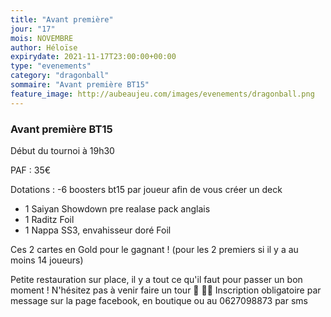 ```yaml
---
title: "Avant première"
jour: "17"
mois: NOVEMBRE
author: Héloïse
expirydate: 2021-11-17T23:00:00+00:00
type: "evenements"
category: "dragonball"
sommaire: "Avant première BT15"
feature_image: http://aubeaujeu.com/images/evenements/dragonball.png
---
```

### Avant première BT15

Début du tournoi à 19h30

PAF : 35€

Dotations :
-6 boosters bt15 par joueur afin de vous créer un deck
- 1 Saiyan Showdown pre realase pack anglais
- 1 Raditz Foil
- 1 Nappa SS3, envahisseur doré Foil

Ces 2 cartes en Gold pour le gagnant ! (pour les 2 premiers si il y a au moins 14 joueurs)

Petite restauration sur place, il y a tout ce qu'il faut pour passer un bon moment ! N'hésitez pas à venir faire un tour 🥪 🥤🍿
Inscription obligatoire par message sur la page facebook, en boutique ou au 0627098873 par sms
